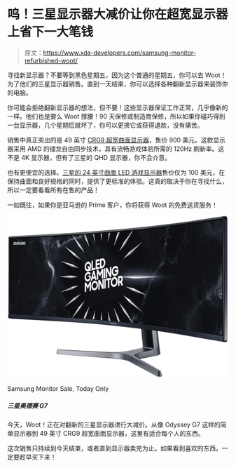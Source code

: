 # 呜！三星显示器大减价让你在超宽显示器上省下一大笔钱

> 原文：<https://www.xda-developers.com/samsung-monitor-refurbished-woot/>

寻找新显示器？不要等到黑色星期五，因为这个普通的星期五，你可以去 Woot！为了他们的三星显示器销售。直到一天结束，你可以选择各种翻新显示器来装饰你的电脑。

你可能会拒绝翻新显示器的想法，但不要！这些显示器保证工作正常，几乎像新的一样。他们也是要么 Woot 撑腰！90 天保修或制造商保修，所以如果你碰巧得到一台显示器，几个星期后就坏了，你可以更换它或获得退款，没有痛苦。

销售中真正突出的是 49 英寸 [CRG9 超宽曲面显示器](https://www.anrdoezrs.net/links/100122946/type/dlg/sid/UUxdaUeUpU30352/https://www.woot.com/offers/samsung-49-crg9-series-gaming-monitor-1)，售价 900 美元。这款显示器采用 AMD 的镭龙自由同步技术，具有流畅游戏体验所需的 120Hz 刷新率。这不是 4K 显示器，但有了三星的 QHD 显示器，你不会介意。

也有更便宜的选择。[三星的 24 英寸曲面 LED 游戏显示器](https://www.anrdoezrs.net/links/100122946/type/dlg/sid/UUxdaUeUpU30352/https://www.woot.com/offers/samsung-24-curved-led-gaming-monitor-1)售价仅为 100 美元，在保持曲面和良好规格的同时，提供了更标准的体验。这真的取决于你在寻找什么，所以一定要看看所有在售的产品！

一如既往，如果你是亚马逊的 Prime 客户，你将获得 Woot 的免费送货服务！

 <picture>![Today, Woot! is having a big sale on refurbished Samsung monitors. From simple monitors like the Odyssey G7 to the 49-inch CRG9 ultrawide curved monitor, there is something here for everyone.](img/672dc630ebf4d09e8c5338a4576959b1.png)</picture> 

Samsung Monitor Sale, Today Only

##### 三星奥德赛 G7

今天，Woot！正在对翻新的三星显示器进行大减价。从像 Odyssey G7 这样的简单显示器到 49 英寸 CRG9 超宽曲面显示器，这里有适合每个人的东西。

这次销售只持续到今天结束，或者直到显示器卖完为止。如果看到喜欢的东西，一定要趁早买下来！